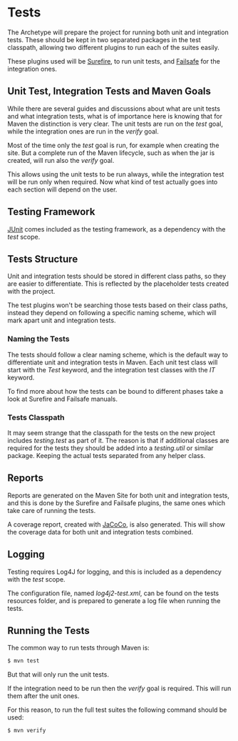# Tests

The Archetype will prepare the project for running both unit and integration tests. These should be kept in two separated packages in the test classpath, allowing two different plugins to run each of the suites easily.

These plugins used will be [Surefire][surefire], to run unit tests, and [Failsafe][failsafe] for the integration ones.

## Unit Test, Integration Tests and Maven Goals

While there are several guides and discussions about what are unit tests and what integration tests, what is of importance here is knowing that for Maven the distinction is very clear. The unit tests are run on the *test* goal, while the integration ones are run in the *verify* goal.

Most of the time only the *test* goal is run, for example when creating the site. But a complete run of the Maven lifecycle, such as when the jar is created, will run also the *verify* goal.

This allows using the unit tests to be run always, while the integration test will be run only when required. Now what kind of test actually goes into each section will depend on the user.

## Testing Framework

[JUnit][junit] comes included as the testing framework, as a dependency with the *test* scope.

## Tests Structure

Unit and integration tests should be stored in different class paths, so they are easier to differentiate. This is reflected by the placeholder tests created with the project.

The test plugins won't be searching those tests based on their class paths, instead they depend on following a specific naming scheme, which will mark apart unit and integration tests.

### Naming the Tests

The tests should follow a clear naming scheme, which is the default way to differentiate unit and integration tests in Maven. Each unit test class will start with the *Test* keyword, and the integration test classes with the *IT* keyword.

To find more about how the tests can be bound to different phases take a look at Surefire and Failsafe manuals.

### Tests Classpath

It may seem strange that the classpath for the tests on the new project includes *testing.test* as part of it. The reason is that if additional classes are required for the tests they should be added into a *testing.util* or similar package. Keeping the actual tests separated from any helper class.

## Reports

Reports are generated on the Maven Site for both unit and integration tests, and this is done by the Surefire and Failsafe plugins, the same ones which take care of running the tests. 

A coverage report, created with [JaCoCo][jacoco], is also generated. This will show the coverage data for both unit and integration tests combined.

## Logging

Testing requires Log4J for logging, and this is included as a dependency with the *test* scope.

The configuration file, named *log4j2-test.xml*, can be found on the tests resources folder, and is prepared to generate a log file when running the tests.

## Running the Tests

The common way to run tests through Maven is:

```sh
$ mvn test
```

But that will only run the unit tests.

If the integration need to be run then the *verify* goal is required. This will run them after the unit ones.

For this reason, to run the full test suites the following command should be used:

```sh
$ mvn verify
```

[surefire]: https://maven.apache.org/surefire/maven-surefire-plugin/
[failsafe]: https://maven.apache.org/surefire/maven-failsafe-plugin/
[jacoco]: http://eclemma.org/jacoco/trunk/doc/maven.html

[junit]: http://junit.org/